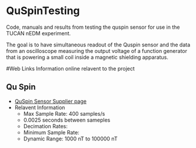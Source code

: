 # QuSpinTesting
Code, manuals and results from testing the quspin sensor for use in the TUCAN nEDM experiment.

The goal is to have simultaneous readout of the Quspin sensor and the data from an oscilloscope measuring the output voltage of a function generator that is powering a small coil inside a magnetic shielding apparatus.

#Web Links
Information online relavent to the project

## Qu Spin
- [QuSpin Sensor Supplier page](https://quspin.com/qtfm/)
 - Relavent Information
   - Max Sample Rate: 400 samples/s
    - 0.0025 seconds between sameples
   - Decimation Rates:
   - Minimum Sample Rate:
   - Dynamic Range: 1000 nT to 100000 nT
